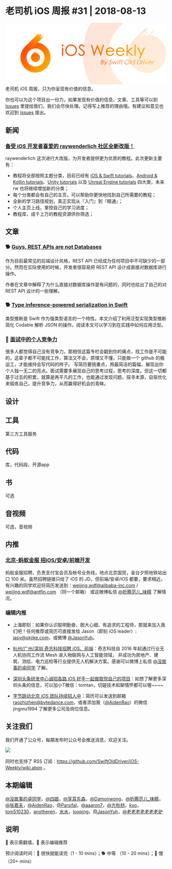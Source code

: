 # 老司机 iOS 周报 #31 | 2018-08-13

![ios-weekly](../assets/ios-weekly.png)
老司机 iOS 周报，只为你呈现有价值的信息。

你也可以为这个项目出一份力，如果发现有价值的信息、文章、工具等可以到 [Issues](https://github.com/SwiftOldDriver/iOS-Weekly/issues) 里提给我们，我们会尽快处理。记得写上推荐的理由哦。有建议和意见也欢迎到 [Issues](https://github.com/SwiftOldDriver/iOS-Weekly/issues) 提出。

## 新闻

### [备受 iOS 开发者喜爱的 raywenderlich 社区全新改版！](https://www.raywenderlich.com/6646-welcome-to-the-new-raywenderlich-com)

raywenderlich 这次进行大改版，为开发者提供更为优质的教程。此次更新主要有：

- 教程将全部按照主题分类，目前已经有 [iOS & Swift tutorials](https://www.raywenderlich.com/ios)、[Android & Kotlin tutorials](https://www.raywenderlich.com/android)、[Unity tutorials](https://www.raywenderlich.com/unity) 以及 [Unreal Engine tutorials](https://www.raywenderlich.com/unreal-engine) 四大类，未来 rw 也将继续增加新的分类；
- 每个分类都会有自己的主页，可以帮助你更快地找到自己所需要的教程；
- 全新的学习路径规划，真正实现从『入门』到『精通』；
- 个人主页上线，掌控自己的学习进度；
- 教程库，成千上万的教程资源供你筛选；

## 文章

### 🐕 [Guys, REST APIs are not Databases](https://medium.com/@marinithiago/guys-rest-apis-are-not-databases-60db4e1120e4)

作为目前最常见的后端设计风格，REST API 已经成为任何项目中不可缺少的一部分。然而在实际使用的时候，开发者很容易把 REST API 设计成直接对数据库进行操作。

作者在文章中解释了为什么直接对数据库操作是有问题的，同时也给出了自己的对 REST API 设计的一些理解。

### 🐕 [Type inference-powered serialization in Swift](https://www.swiftbysundell.com/posts/type-inference-powered-serialization-in-swift)

类型推断是 Swift 作为强类型语言的一个特性。本文介绍了利用泛型实现类型推断简化 Codable 解析 JSON 的操作。阅读本文可以学习到在实践中如何应用泛型。

### 🐢 [面试中的个人竞争力](https://xiaozhuanlan.com/topic/3670248951)

很多人都觉得自己没有竞争力，那相信这篇专栏会戳到你的痛点，找工作是不可能的，这辈子都不可能找工作，算法又不会，原理又不懂，只能做一个 github 的搬运工，才能维持会写代码的样子。
写简历要挑重点，用最简洁的篇幅，展现出你个人独一无二的亮点。面试需要多展现自己的思考过程，思考的深度。但这一切都基于过去的积累，就算是再平凡的工作，也能通过发现问题，探寻本源，自驱优化来锻炼自己，提升竞争力，从而赢得好机会的青睐。

## 设计

## 工具

第三方工具服务

## 代码

库，代码段，开源app

## 书

可选

## 音视频

可选，音视频

## 内推

### [北京-蚂蚁金服 招iOS/安卓/前端开发](https://job.alibaba.com/zhaopin/position_detail.htm?trace=qrcode_share&positionCode=GP031268&from=timeline&isappinstalled=0)

蚂蚁金服招聘，负责支付宝会员及帐号业务线，地点北京国贸，金台夕照地铁站出口 100 米。虽然招聘链接只给了 iOS 的 JD，但前端/安卓/iOS 都要，要求相近。有兴趣的同学欢迎将简历发送到：weijing.wdf@alibaba-inc.com / weijing.wdf@antfin.com （同一个邮箱） 或这微博私信 [@折腾范儿_味精](https://weibo.com/agvicking) 了解情况。

### 编辑内推

- 上海即刻：如果你认识聪明勤奋、胆大心细、有追求的工程师，那就来加入我们吧！任何推荐或简历可直接发给 Jason（即刻 iOS leader）: jasy@okjike.com，或微博 [@JasonYuh](https://weibo.com/jasonyuh)。

- [杭州/广州/深圳 奇志科技招聘 iOS、前端](https://www.lagou.com/gongsi/34872.html)：奇志科技自 2016 年起通过行业无人机协同工作流 Mesh 进入物联网与人工智能领域， 并成功为房地产、建筑、测绘、电力巡检等行业提供无人机解决方案。感谢可以微博上私信 [@没故事的卓同学](https://weibo.com/u/1926303682) 了解。

- [深圳头条研发中心诚招各路 iOS 好手一起做取悦自己的项目](https://job.toutiao.com/2018/spring_referral/?token=alPR8WCv8nnnc5QqtsyKjw%3D%3D&key=MTY1MDMsMTg0MTQsMjA1MjAsMTk1NjEsMTU2ODksMTc0ODk%3D)：如想了解更多深圳头条的信息，可以加小T微信：tomtan，切磋技术和聊情怀都可以喔~~~~
- [字节跳动北京 iOS 团队持续招人中](https://job.toutiao.com/society)：简历可以发送到邮箱 raozhizhen@bytedance.com，或者添加我（[@AidenRao](https://weibo.com/AidenRao)）的微信 jingmu1994 了解更多公司及岗位信息。

## 关注我们

我们开通了公众号，每期发布时公众号会推送消息，欢迎关注。

![](https://github.com/SwiftOldDriver/iOS-Weekly/blob/master/assets/qrcode_for_wechat.jpg?raw=true)

同时也支持了 RSS 订阅：https://github.com/SwiftOldDriver/iOS-Weekly/wiki.atom 。

## 本期编辑

[@没故事的卓同学](https://weibo.com/1926303682/profile)，[@四娘](https://kemchenj.github.io)，[@享耳先森](https://github.com/iblacksun)，[@Damonwong](https://weibo.com/damonone)，[@折腾范儿_味精](http://weibo.com/agvicking)，[@张嘉夫](https://weibo.com/2949394297)，[@AidenRao](https://weibo.com/AidenRao)，[@Parsifal](https://weibo.com/parsifalchang)，[@aaaron7](https://weibo.com/aaaron7)，[@方秋枋](https://weibo.com/100mango)，[kyo](https://github.com/KyoLi)，[tom510230](https://xiaozhuanlan.com/u/6682065345)，[anotheren](https://anotheren.com)，[水水](https://www.xuyanlan.com)，[looping](https://github.com/looping)，[@JasonYuh](https://weibo.com/jasonyuh)，[@老老老老老老老驴](https://weibo.com/u/6090610445)

## 说明

🚧 表示需翻墙，🌟 表示编辑推荐

预计阅读时间：🐎 很快就能读完（1 - 10 mins）；🐕 中等 （10 - 20 mins）；🐢 慢（20+ mins）
